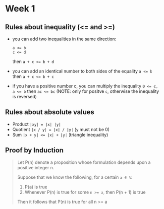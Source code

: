 # Week 1

## Rules about inequality (<= and >=)

- you can add two inequalities in the same direction:

  ```
  a <= b
  c <= d
  ```

  then `a + c <= b + d`

- you can add an identical number to both sides of the equality `a <= b` then `a + c <= b + c`
- if you have a positive number c, you can multiply the inequality `0 <= c, a <= b` then `ac <= bc` (NOTE: only for positve `c`, otherwise the inequality is reversed)

## Rules about absolute values

- Product `|xy| = |x| |y|`
- Quotient `|x / y| = |x| / |y|` (`y` must not be 0)
- Sum `|x + y| <= |x| + |y|` (triangle inequality)

## Proof by Induction

> Let P(n) denote a proposition whose formulation depends upon a positive integer n.
>
> Suppose that we know the following, for a certain `a ∈ ℕ`:
>
> 1. P(a) is true
> 2. Whenever P(n) is true for some `n >= a`, then P(n + 1) is true
>
> Then it follows that P(n) is true for all n >= a
